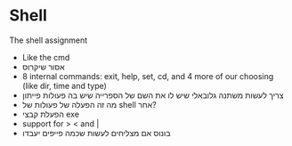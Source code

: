 # Shell
The shell assignment

- Like the cmd
- אסור שיקרוס
- 8 internal commands: exit, help, set, cd, and 4 more of our choosing (like dir, time and type)
- צריך לעשות משתנה גלובאלי שיש לו את השם של הספרייה שיש בה פעולות פייתון
- מה זה הפעלה של פעולות של shell אחר?
- הפעלת קבצי exe
- support for > < and |
- בונוס אם מצליחים לעשות שכמה פייפים יעבדו

